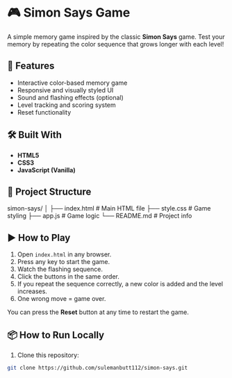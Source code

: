 # 🎮 Simon Says Game

A simple memory game inspired by the classic **Simon Says** game. Test your memory by repeating the color sequence that grows longer with each level!



## 🚀 Features

- Interactive color-based memory game
- Responsive and visually styled UI
- Sound and flashing effects (optional)
- Level tracking and scoring system
- Reset functionality

## 🛠️ Built With

- **HTML5**
- **CSS3**
- **JavaScript (Vanilla)**

## 📂 Project Structure

simon-says/
│
├── index.html # Main HTML file
├── style.css # Game styling
├── app.js # Game logic
└── README.md # Project info


## ▶️ How to Play

1. Open `index.html` in any browser.
2. Press any key to start the game.
3. Watch the flashing sequence.
4. Click the buttons in the same order.
5. If you repeat the sequence correctly, a new color is added and the level increases.
6. One wrong move = game over.

You can press the **Reset** button at any time to restart the game.

## 📦 How to Run Locally

1. Clone this repository:

```bash
git clone https://github.com/sulemanbutt112/simon-says.git


